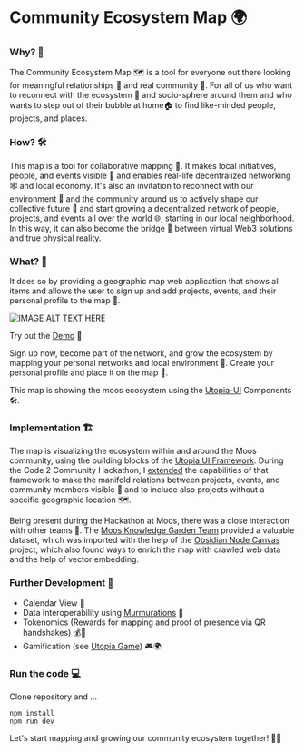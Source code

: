 # Community Ecosystem Map 🌍

### Why? 🤔

The Community Ecosystem Map 🗺️ is a tool for everyone out there looking for meaningful relationships 💞 and real community 🤗. For all of us who want to reconnect with the ecosystem 🌱 and socio-sphere around them and who wants to step out of their bubble at home🏠 to find like-minded people, projects, and places. 

### How? 🛠️

This map is a tool for collaborative mapping 🤝. It makes local initiatives, people, and events visible 🌟 and enables real-life decentralized networking 🕸️ and local economy. It's also an invitation to reconnect with our environment 🌳 and the community around us to actively shape our collective future 🚀 and start growing a decentralized network of people, projects, and events all over the world 🌐, starting in our local neighborhood. In this way, it can also become the bridge 🌉 between virtual Web3 solutions and true physical reality.

### What? 🌈

It does so by providing a geographic map web application that shows all items and allows the user to sign up and add projects, events, and their personal profile to the map 📍.

[![IMAGE ALT TEXT HERE](https://raw.githubusercontent.com/utopia-os/Community-Ecosystem-Map/main/video_preview.png)](https://www.youtube.com/watch?v=QqopQAIrIJg)

Try out the [Demo](https://moos-map.de) 🎉

Sign up now, become part of the network, and grow the ecosystem by mapping your personal networks and local environment 🌱. Create your personal profile and place it on the map 📌.

This map is showing the moos ecosystem using the [Utopia-UI](https://github.com/utopia-os/utopia-ui) Components 🛠️.

### Implementation 🏗️

The map is visualizing the ecosystem within and around the Moos community, using the building blocks of the [Utopia UI Framework](https://github.com/utopia-os/utopia-ui). During the Code 2 Community Hackathon, I [extended](https://github.com/utopia-os/utopia-ui/compare/5fd1fc4de100b77e57d9a18a72925ca6ea5e96f5...ea31a5672bd2b1262142f66a53ee0be801a4c2c3?w=1) the capabilities of that framework to make the manifold relations between projects, events, and community members visible 🌟 and to include also projects without a specific geographic location 🗺️.

Being present during the Hackathon at Moos, there was a close interaction with other teams 🤝. The [Moos Knowledge Garden Team]() provided a valuable dataset, which was imported with the help of the [Obsidian Node Canvas]() project, which also found ways to enrich the map with crawled web data and the help of vector embedding.
### Further Development 🚀

- Calendar View 📅
- Data Interoperability using [Murmurations](https://murmurations.network/) 🔗
- Tokenomics (Rewards for mapping and proof of presence via QR handshakes) 💰🤝
- Gamification (see [Utopia Game](https://raw.githubusercontent.com/utopia-os/Community-Ecosystem-Map/main/Utopia%20Game%20Konzept%20EN.pdf)) 🎮🌍

### Run the code 💻

Clone repository and ...

```
npm install
npm run dev
```

Let's start mapping and growing our community ecosystem together! 🌱🌐
